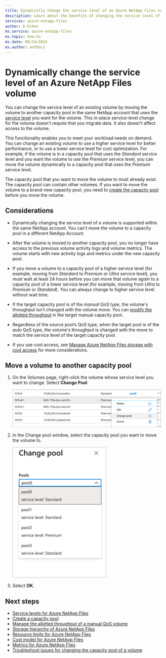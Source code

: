 ```yaml
---
title: Dynamically change the service level of an Azure NetApp Files volume
description: Learn about the benefits of changing the service level of an Azure NetApp Files volume within your NetApp account.
services: azure-netapp-files
author: b-hchen
ms.service: azure-netapp-files
ms.topic: how-to
ms.date: 09/24/2024
ms.author: anfdocs
---
```

# Dynamically change the service level of an Azure NetApp Files volume

You can change the service level of an existing volume by moving the volume to another capacity pool in the same NetApp account that uses the [service level](azure-netapp-files-service-levels.md) you want for the volume. This in-place service-level change for the volume doesn't require that you migrate data. It also doesn't affect access to the volume. 

This functionality enables you to meet your workload needs on demand. You can change an existing volume to use a higher service level for better performance, or to use a lower service level for cost optimization. For example, if the volume is in a capacity pool that uses the *Standard* service level and you want the volume to use the *Premium* service level, you can move the volume dynamically to a capacity pool that uses the *Premium* service level. 

The capacity pool that you want to move the volume to must already exist. The capacity pool can contain other volumes. If you want to move the volume to a brand-new capacity pool, you need to [create the capacity pool](azure-netapp-files-set-up-capacity-pool.md) before you move the volume. 

## Considerations

* Dynamically changing the service level of a volume is supported within the same NetApp account. You can't move the volume to a capacity pool in a different NetApp Account.

* After the volume is moved to another capacity pool, you no longer have access to the previous volume activity logs and volume metrics. The volume starts with new activity logs and metrics under the new capacity pool.

* If you move a volume to a capacity pool of a higher service level (for example, moving from *Standard* to *Premium* or *Ultra* service level), you must wait at least 24 hours before you can move that volume *again* to a capacity pool of a lower service level (for example, moving from *Ultra* to *Premium* or *Standard*). You can always change to higher service level without wait time.

* If the target capacity pool is of the *manual* QoS type, the volume's throughput isn't changed with the volume move. You can [modify the allotted throughput](manage-manual-qos-capacity-pool.md#modify-the-allotted-throughput-of-a-manual-qos-volume) in the target manual capacity pool.

* Regardless of the source pool’s QoS type, when the target pool is of the *auto* QoS type, the volume's throughput is changed with the move to match the service level of the target capacity pool.

* If you use cool access, see [Manage Azure NetApp Files storage with cool access](manage-cool-access.md#considerations) for more considerations. 
 
## Move a volume to another capacity pool

1.	On the Volumes page, right-click the volume whose service level you want to change. Select **Change Pool**.

    ![Right-click volume](./media/dynamic-change-volume-service-level/right-click-volume.png)

2. In the Change pool window, select the capacity pool you want to move the volume to. 

    ![Change pool](./media/dynamic-change-volume-service-level/change-pool.png)

3.	Select **OK**.

## Next steps  

* [Service levels for Azure NetApp Files](azure-netapp-files-service-levels.md)
* [Create a capacity pool](azure-netapp-files-set-up-capacity-pool.md)
* [Manage the allotted throughput of a manual QoS volume](manage-manual-qos-capacity-pool.md#modify-the-allotted-throughput-of-a-manual-qos-volume)
* [Storage hierarchy of Azure NetApp Files](azure-netapp-files-understand-storage-hierarchy.md)
* [Resource limits for Azure NetApp Files](azure-netapp-files-resource-limits.md)
* [Cost model for Azure NetApp Files](azure-netapp-files-cost-model.md)
* [Metrics for Azure NetApp Files](azure-netapp-files-metrics.md)
* [Troubleshoot issues for changing the capacity pool of a volume](troubleshoot-capacity-pools.md#issues-when-changing-the-capacity-pool-of-a-volume)
